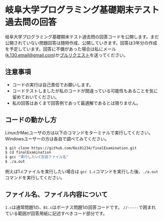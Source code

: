 # 岐阜大学プログラミング基礎期末テスト過去問の回答
岐阜大学プログラミング基礎期末テスト過去問の回答コードを公開します。まだ公開されていない問題回答は随時作成、公開していきます。回答は3年分の作成を予定しています。回答に不備があった場合は私にメール(k.130.email@gmail.com)か[プルリクエスト](https://github.com/Kei01234/finalExamination/pulls)を送ってください。

## 注意事項
- コードの実行は自己責任でお願いします。
- コードテストしましたが私のコードが間違っている可能性もあることを気に留めておいてください。
- 私の回答はあくまで回答例であって最適解であるとは限りません。

## コードの動かし方
LinuxかMacユーザの方は以下のコマンドをターミナルで実行してください。Windowsユーザーの方は各自で調べてみてください。

```bash
$ git clone https://github.com/Kei01234/finalExamination.git
$ cd finalExamination
$ gcc "実行したいC言語ファイル名"
$ ./a.out
```
例えば1.cファイルを実行したい場合は `gcc 1.c`コマンドを実行した後、`./a.out`コマンドを実行してください。

## ファイル名、ファイル内容について
`1.c`は通常問題1の、`B1.c`はボーナス問題1の回答コードです。
`//-----`で囲まれている範囲が回答用紙に記述すべきコード部分です。
